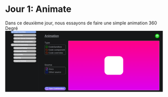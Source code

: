 # Jour 1: Animate

Dans ce deuxième jour, nous essayons de faire une simple animation 360 Degré
![Image de l'animation](/src/assets/jour_2.png)
